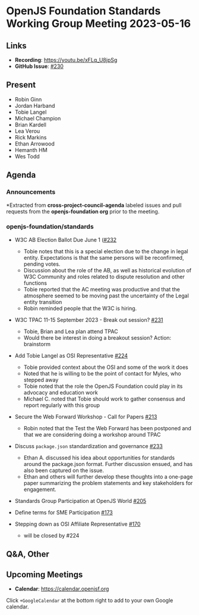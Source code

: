 # OpenJS Foundation Standards Working Group Meeting 2023-05-16

## Links

* **Recording**: https://youtu.be/xFLq_U8jpSg
* **GitHub Issue**: [#230](https://github.com/openjs-foundation/standards/issues/230)
## Present

* Robin Ginn
* Jordan Harband
* Tobie Langel
* Michael Champion
* Brian Kardell
* Lea Verou
* Rick Markins
* Ethan Arrowood
* Hemanth HM
* Wes Todd

## Agenda

### Announcements

*Extracted from **cross-project-council-agenda** labeled issues and pull requests from the **openjs-foundation org** prior to the meeting.

### openjs-foundation/standards

* W3C AB Election Ballot Due June 1 ([#232](https://github.com/openjs-foundation/standards/issues/232)
  - Tobie notes that this is a special election due to the change in legal entity. Expectations is that the same persons will be reconfirmed, pending votes.
  - Discussion about the role of the AB, as well as historical evolution of W3C Community and roles related to dispute resolution and other functions
  - Tobie reported that the AC meeting was productive and that the atmosphere seemed to be moving past the uncertainty of the Legal entity transition
  - Robin reminded people that the W3C is hiring. 


* W3C TPAC 11-15 September 2023 - Break out session? [#231](https://github.com/openjs-foundation/standards/issues/231)
  - Tobie, Brian and Lea plan attend TPAC
  - Would there be interest in doing a breakout session? Action: brainstorm


* Add Tobie Langel as OSI Representative [#224](https://github.com/openjs-foundation/standards/pull/224)
  - Tobie provided context about the OSI and some of the work it does
  - Noted that he is willing to be the point of contact for Myles, who stepped away
  - Tobie noted that the role the OpenJS Foundation could play in its advocacy and education work 
  - Michael C. noted that Tobie should work to gather consensus and report regularly with this group 

* Secure the Web Forward Workshop - Call for Papers [#213](https://github.com/openjs-foundation/standards/issues/213)
  - Robin noted that the Test the Web Forward has been postponed and that we are considering doing a workshop around TPAC

* Discuss `package.json` standardization and governance [#233](https://github.com/openjs-foundation/standards/issues/233)
  - Ethan A. discussed his idea about opportunities for standards around the package.json format. Further discussion ensued, and has also been captured on the issue.
  - Ethan and others will further develop these thoughts into a one-page paper summarizing the problem statements and key stakeholders for engagement.

* Standards Group Participation at OpenJS World  [#205](https://github.com/openjs-foundation/standards/issues/205)

* Define terms for SME Participation [#173](https://github.com/openjs-foundation/standards/issues/173)
* Stepping down as OSI Affiliate Representative [#170](https://github.com/openjs-foundation/standards/issues/170)
  - will be closed by #224  



## Q&A, Other

## Upcoming Meetings

* **Calendar**: <https://calendar.openjsf.org>

Click `+GoogleCalendar` at the bottom right to add to your own Google calendar.

